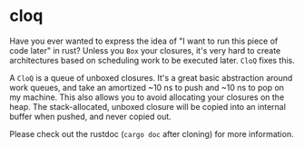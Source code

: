 cloq
====

Have you ever wanted to express the idea of "I want to run this piece of code later" in rust?
Unless you `Box` your closures, it's very hard to create architectures based on scheduling
work to be executed later. `CloQ` fixes this.

A `CloQ` is a queue of unboxed closures. It's a great basic abstraction around work queues,
and take an amortized ~10 ns to push and ~10 ns to pop on my machine. This also allows you to
avoid allocating your closures on the heap. The stack-allocated, unboxed closure will be copied
into an internal buffer when pushed, and never copied out.

Please check out the rustdoc (`cargo doc` after cloning) for more information.
